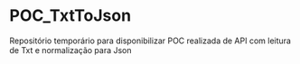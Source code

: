 # POC_TxtToJson
Repositório temporário para disponibilizar POC realizada de API com leitura de Txt e normalização para Json
